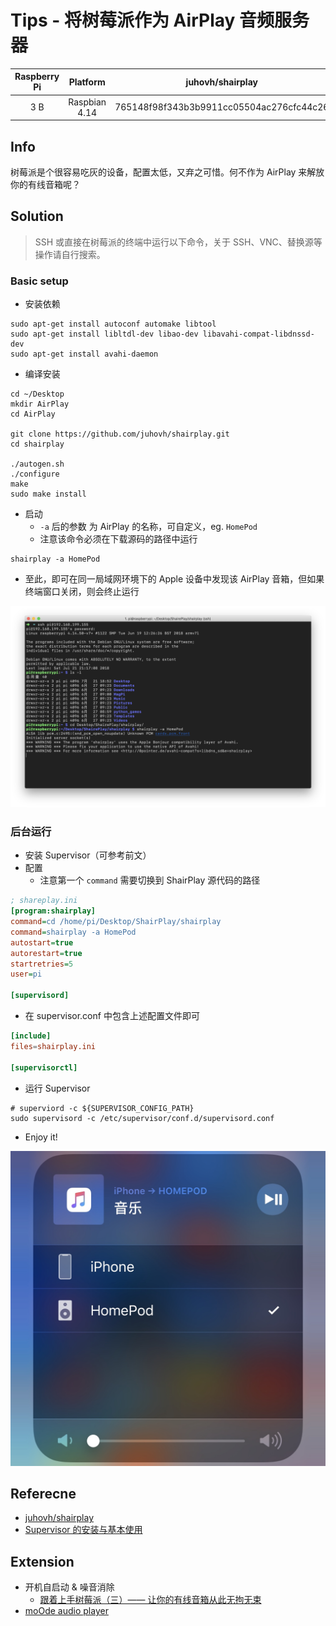 # Tips - 将树莓派作为 AirPlay 音频服务器

| Raspberry Pi | Platform | juhovh/shairplay |
|:-----:|:-----:|:-----:|
| 3 B | Raspbian 4.14 | 765148f98f343b3b9911cc05504ac276cfc44c26 |

## Info

树莓派是个很容易吃灰的设备，配置太低，又弃之可惜。何不作为 AirPlay 来解放你的有线音箱呢？

## Solution

> SSH 或直接在树莓派的终端中运行以下命令，关于 SSH、VNC、替换源等操作请自行搜索。

### Basic setup

- 安装依赖

```
sudo apt-get install autoconf automake libtool
sudo apt-get install libltdl-dev libao-dev libavahi-compat-libdnssd-dev
sudo apt-get install avahi-daemon
```

- 编译安装

```
cd ~/Desktop
mkdir AirPlay
cd AirPlay

git clone https://github.com/juhovh/shairplay.git
cd shairplay

./autogen.sh
./configure
make
sudo make install
```

- 启动
    - `-a` 后的参数 为 AirPlay 的名称，可自定义，eg. `HomePod`
    - 注意该命令必须在下载源码的路径中运行

```
shairplay -a HomePod
```

- 至此，即可在同一局域网环境下的 Apple 设备中发现该 AirPlay 音箱，但如果终端窗口关闭，则会终止运行

![shairplay -a HomePod](1.png)

### 后台运行

- 安装 Supervisor（可参考前文）
- 配置
    - 注意第一个 `command` 需要切换到 ShairPlay 源代码的路径

```ini
; shareplay.ini
[program:shairplay]
command=cd /home/pi/Desktop/ShairPlay/shairplay
command=shairplay -a HomePod
autostart=true
autorestart=true
startretries=5
user=pi

[supervisord]
```

- 在 supervisor.conf 中包含上述配置文件即可

```conf
[include]
files=shairplay.ini

[supervisorctl]
```

- 运行 Supervisor

```
# superviord -c ${SUPERVISOR_CONFIG_PATH}
sudo supervisord -c /etc/supervisor/conf.d/supervisord.conf
```

- Enjoy it!

![AirPlay on iPhone](2.jpg)

## Referecne

- [juhovh/shairplay](https://github.com/juhovh/shairplay)
- [Supervisor 的安装与基本使用](https://github.com/kingcos/Perspective/issues/9)

## Extension

- 开机自启动 & 噪音消除
    - [跟着上手树莓派（三）—— 让你的有线音箱从此无拘无束](https://sspai.com/post/39839)
- [moOde audio player](http://www.moodeaudio.org)
